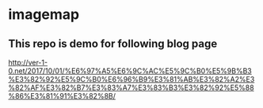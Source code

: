 # imagemap


## This repo is demo  for following blog page

http://ver-1-0.net/2017/10/01/%E6%97%A5%E6%9C%AC%E5%9C%B0%E5%9B%B3%E3%82%92%E5%9C%B0%E6%96%B9%E3%81%AB%E3%82%A2%E3%82%AF%E3%82%B7%E3%83%A7%E3%83%B3%E3%82%92%E5%88%86%E3%81%91%E3%82%8B/ 
